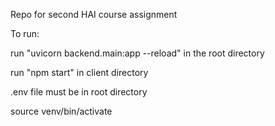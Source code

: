 Repo for second HAI course assignment

To run:

run "uvicorn backend.main:app --reload" in the root directory

run "npm start" in client directory

.env file must be in root directory

source venv/bin/activate
